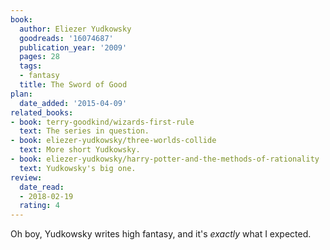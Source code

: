 ```yaml
---
book:
  author: Eliezer Yudkowsky
  goodreads: '16074687'
  publication_year: '2009'
  pages: 28
  tags:
  - fantasy
  title: The Sword of Good
plan:
  date_added: '2015-04-09'
related_books:
- book: terry-goodkind/wizards-first-rule
  text: The series in question.
- book: eliezer-yudkowsky/three-worlds-collide
  text: More short Yudkowsky.
- book: eliezer-yudkowsky/harry-potter-and-the-methods-of-rationality
  text: Yudkowsky's big one.
review:
  date_read:
  - 2018-02-19
  rating: 4
---
```


Oh boy, Yudkowsky writes high fantasy, and it's *exactly* what I expected.
